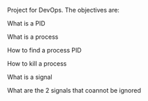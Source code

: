 Project for DevOps. The objectives are:

What is a PID

What is a process

How to find a process PID

How to kill a process

What is a signal

What are the 2 signals that coannot be ignored